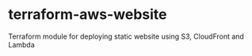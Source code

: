 # terraform-aws-website
Terraform module for deploying static website using S3, CloudFront and Lambda
